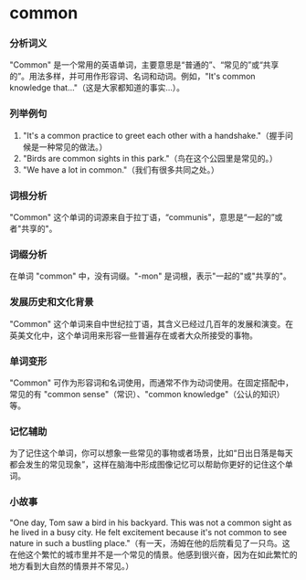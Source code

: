 # common

### 分析词义

  

"Common" 是一个常用的英语单词，主要意思是“普通的”、“常见的”或“共享的”。用法多样，并可用作形容词、名词和动词。例如，"It's common knowledge that..."（这是大家都知道的事实…）。

  

### 列举例句

  

1.  "It's a common practice to greet each other with a handshake."（握手问候是一种常见的做法。）
2.  "Birds are common sights in this park."（鸟在这个公园里是常见的。）
3.  "We have a lot in common."（我们有很多共同之处。）

  

### 词根分析

  

"Common" 这个单词的词源来自于拉丁语，“communis"，意思是“一起的”或者"共享的"。

  

### 词缀分析

  

在单词 "common" 中，没有词缀。"-mon" 是词根，表示"一起的"或"共享的"。

  

### 发展历史和文化背景

  

"Common" 这个单词来自中世纪拉丁语，其含义已经过几百年的发展和演变。在英美文化中，这个单词用来形容一些普遍存在或者大众所接受的事物。

  

### 单词变形

  

"Common" 可作为形容词和名词使用，而通常不作为动词使用。在固定搭配中，常见的有 "common sense"（常识）、"common knowledge"（公认的知识）等。

  

### 记忆辅助

  

为了记住这个单词，你可以想象一些常见的事物或者场景，比如“日出日落是每天都会发生的常见现象”，这样在脑海中形成图像记忆可以帮助你更好的记住这个单词。

  

### 小故事

  

"One day, Tom saw a bird in his backyard. This was not a common sight as he lived in a busy city. He felt excitement because it's not common to see nature in such a bustling place."（有一天，汤姆在他的后院看见了一只鸟。这在他这个繁忙的城市里并不是一个常见的情景。他感到很兴奋，因为在如此繁忙的地方看到大自然的情景并不常见。）
